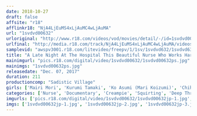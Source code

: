 ```yaml
---
date: 2018-10-27
draft: false
affsite: "r18"
afflinkr18: "NjA4LjEuMS4xLjAuMC4wLjAuMA"
url: "1svdvd00632"
urloriginal: "http://www.r18.com/videos/vod/movies/detail/-/id=1svdvd00632"
urlfinal: "http://media.r18.com/track/NjA4LjEuMS4xLjAuMC4wLjAuMA/videos/vod/movies/detail/-/id=1svdvd00632"
samplevid: "awspv3001.r18.com/litevideo/freepv/1/1sv/1svdvd632/1svdvd632_dmb_w.mp4"
title: "A Late Night At The Hospital This Beautiful Nurse Who Works Hard For Her Patients Is Getting Her Skinny Throat Plugged And Raped With An Ultra Thick Cock That's Big Enough To Make Her Vomit!"
mainimgurl: "pics.r18.com/digital/video/1svdvd00632/1svdvd00632ps.jpg"
mainimgs: "1svdvd00632ps.jpg"
releasedate: "Dec. 07, 2017"
duration: 211
productioncomp: "Sadistic Village"
girls: ['Mairi Mori', 'Kurumi Tamaki', 'Ko Asumi (Mari Koizumi)', 'Chiharu Miyazawa', 'Ai Sano', 'Ayuri Sonoda', 'Mahiro Ikegami', 'Ren Ichinose']
categories: ['Nurse', 'Documentary', 'Creampie', 'Squirting', 'Deep Throat', 'Hi-Def']
imgurls: ['pics.r18.com/digital/video/1svdvd00632/1svdvd00632jp-1.jpg', 'pics.r18.com/digital/video/1svdvd00632/1svdvd00632jp-2.jpg', 'pics.r18.com/digital/video/1svdvd00632/1svdvd00632jp-3.jpg', 'pics.r18.com/digital/video/1svdvd00632/1svdvd00632jp-4.jpg', 'pics.r18.com/digital/video/1svdvd00632/1svdvd00632jp-5.jpg', 'pics.r18.com/digital/video/1svdvd00632/1svdvd00632jp-6.jpg', 'pics.r18.com/digital/video/1svdvd00632/1svdvd00632jp-7.jpg', 'pics.r18.com/digital/video/1svdvd00632/1svdvd00632jp-8.jpg', 'pics.r18.com/digital/video/1svdvd00632/1svdvd00632jp-9.jpg', 'pics.r18.com/digital/video/1svdvd00632/1svdvd00632jp-10.jpg', 'pics.r18.com/digital/video/1svdvd00632/1svdvd00632jp-11.jpg', 'pics.r18.com/digital/video/1svdvd00632/1svdvd00632jp-12.jpg', 'pics.r18.com/digital/video/1svdvd00632/1svdvd00632jp-13.jpg', 'pics.r18.com/digital/video/1svdvd00632/1svdvd00632jp-14.jpg', 'pics.r18.com/digital/video/1svdvd00632/1svdvd00632jp-15.jpg', 'pics.r18.com/digital/video/1svdvd00632/1svdvd00632jp-16.jpg', 'pics.r18.com/digital/video/1svdvd00632/1svdvd00632jp-17.jpg', 'pics.r18.com/digital/video/1svdvd00632/1svdvd00632jp-18.jpg', 'pics.r18.com/digital/video/1svdvd00632/1svdvd00632jp-19.jpg', 'pics.r18.com/digital/video/1svdvd00632/1svdvd00632jp-20.jpg']
imgs: ['1svdvd00632jp-1.jpg', '1svdvd00632jp-2.jpg', '1svdvd00632jp-3.jpg', '1svdvd00632jp-4.jpg', '1svdvd00632jp-5.jpg', '1svdvd00632jp-6.jpg', '1svdvd00632jp-7.jpg', '1svdvd00632jp-8.jpg', '1svdvd00632jp-9.jpg', '1svdvd00632jp-10.jpg', '1svdvd00632jp-11.jpg', '1svdvd00632jp-12.jpg', '1svdvd00632jp-13.jpg', '1svdvd00632jp-14.jpg', '1svdvd00632jp-15.jpg', '1svdvd00632jp-16.jpg', '1svdvd00632jp-17.jpg', '1svdvd00632jp-18.jpg', '1svdvd00632jp-19.jpg', '1svdvd00632jp-20.jpg']
---
```

